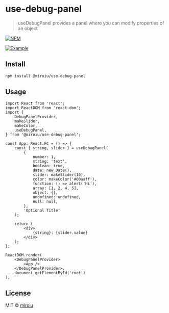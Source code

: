 # use-debug-panel

> useDebugPanel provides a panel where you can modify properties of an object

[![NPM](https://img.shields.io/npm/v/@miroiu/use-debug-panel.svg)](https://www.npmjs.com/package/@miroiu/use-debug-panel)

[![Example](https://i.imgur.com/KhtlkkR.png)](Example)

## Install

```bash
npm install @miroiu/use-debug-panel
```

## Usage

```tsx
import React from 'react';
import ReactDOM from 'react-dom';
import {
	DebugPanelProvider,
	makeSlider,
	makeColor,
	useDebugPanel,
} from '@miroiu/use-debug-panel';

const App: React.FC = () => {
	const { string, slider } = useDebugPanel(
		{
			number: 1,
			string: 'text',
			boolean: true,
			date: new Date(),
			slider: makeSlider(10),
			color: makeColor('#00aaff'),
			function: () => alert('Hi'),
			array: [1, 2, 4, 5],
			object: {},
			undefined: undefined,
			null: null,
		},
		'Optional Title'
	);

	return (
		<div>
			{string}: {slider.value}
		</div>
	);
};

ReactDOM.render(
	<DebugPanelProvider>
		<App />
	</DebugPanelProvider>,
	document.getElementById('root')
);
```

## License

MIT © [miroiu](https://github.com/miroiu)
